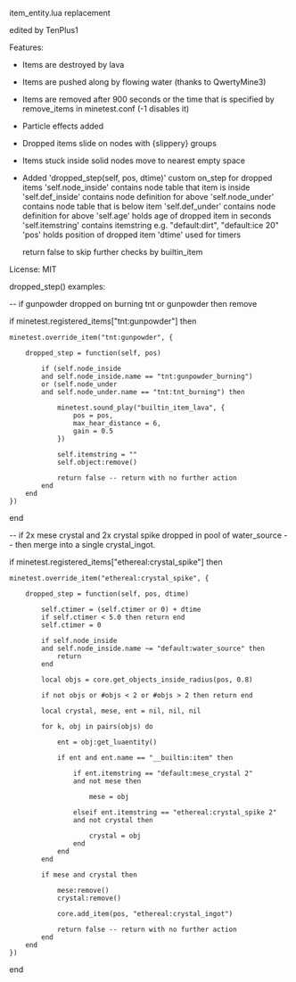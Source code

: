 item_entity.lua replacement

edited by TenPlus1

Features:
- Items are destroyed by lava
- Items are pushed along by flowing water (thanks to QwertyMine3)
- Items are removed after 900 seconds or the time that is specified by
   remove_items in minetest.conf (-1 disables it)
- Particle effects added
- Dropped items slide on nodes with {slippery} groups
- Items stuck inside solid nodes move to nearest empty space
- Added 'dropped_step(self, pos, dtime)' custom on_step for dropped items
   'self.node_inside' contains node table that item is inside
   'self.def_inside' contains node definition for above
   'self.node_under' contains node table that is below item
   'self.def_under' contains node definition for above
   'self.age' holds age of dropped item in seconds
   'self.itemstring' contains itemstring e.g. "default:dirt", "default:ice 20"
   'pos' holds position of dropped item
   'dtime' used for timers

   return false to skip further checks by builtin_item

License: MIT


dropped_step() examples:

-- if gunpowder dropped on burning tnt or gunpowder then remove

if minetest.registered_items["tnt:gunpowder"] then

	minetest.override_item("tnt:gunpowder", {

		dropped_step = function(self, pos)

			if (self.node_inside
			and self.node_inside.name == "tnt:gunpowder_burning")
			or (self.node_under
			and self.node_under.name == "tnt:tnt_burning") then

				minetest.sound_play("builtin_item_lava", {
					pos = pos,
					max_hear_distance = 6,
					gain = 0.5
				})

				self.itemstring = ""
				self.object:remove()

				return false -- return with no further action
			end
		end
	})
end


-- if 2x mese crystal and 2x crystal spike dropped in pool of water_source
-- then merge into a single crystal_ingot.

if minetest.registered_items["ethereal:crystal_spike"] then

	minetest.override_item("ethereal:crystal_spike", {

		dropped_step = function(self, pos, dtime)

			self.ctimer = (self.ctimer or 0) + dtime
			if self.ctimer < 5.0 then return end
			self.ctimer = 0

			if self.node_inside
			and self.node_inside.name ~= "default:water_source" then
				return
			end

			local objs = core.get_objects_inside_radius(pos, 0.8)

			if not objs or #objs < 2 or #objs > 2 then return end

			local crystal, mese, ent = nil, nil, nil

			for k, obj in pairs(objs) do

				ent = obj:get_luaentity()

				if ent and ent.name == "__builtin:item" then

					if ent.itemstring == "default:mese_crystal 2"
					and not mese then

						mese = obj

					elseif ent.itemstring == "ethereal:crystal_spike 2"
					and not crystal then

						crystal = obj
					end
				end
			end

			if mese and crystal then

				mese:remove()
				crystal:remove()

				core.add_item(pos, "ethereal:crystal_ingot")

				return false -- return with no further action
			end
		end
	})
end
